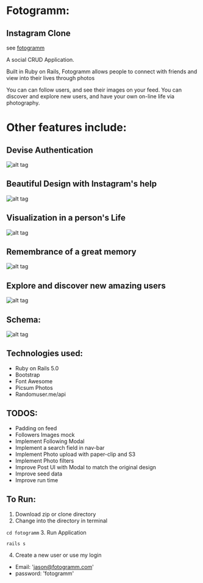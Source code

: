 # Fotogramm:

## Instagram Clone
see  [fotogramm](https://fotogramm.herokuapp.com/)


A social CRUD Application.

Built in Ruby on Rails, Fotogramm allows people to connect with friends and view into their lives through photos

You can can follow users, and see their images on your feed. You can discover and explore new users, and have your own on-line life via photography.

<!-- ### Demo Video:  -->

# Other features include:
##  Devise Authentication
![alt tag](https://imgur.com/3QC6Qwa.png)
##  Beautiful Design with Instagram's help
![alt tag](https://imgur.com/TLfuBA5.png)
##  Visualization in a person's Life
![alt tag](https://imgur.com/jkaNa01.png)
##  Remembrance of a great memory
![alt tag](https://imgur.com/nHXCZva.png)

##  Explore and discover new amazing users
![alt tag](https://imgur.com/zTbldlq.png)

## Schema:
![alt tag](https://imgur.com/bdWiyRr.png)

## Technologies used:
* Ruby on Rails 5.0
* Bootstrap
* Font Awesome
* Picsum Photos
* Randomuser.me/api

## TODOS:
* Padding on feed
* Followers Images mock
* Implement Following Modal
* Implement a search field in nav-bar
* Implement Photo upload with paper-clip and S3
* Implement Photo filters
* Improve Post UI with Modal to match the original design
* Improve seed data
* Improve run time


## To Run:
1. Download zip or clone directory
2. Change into the directory in terminal

  `cd fotogramm`
3. Run Application

  `rails s`

4. Create a new user or use my login
  * Email: 'jason@fotogramm.com'
  * password: 'fotogramm'
